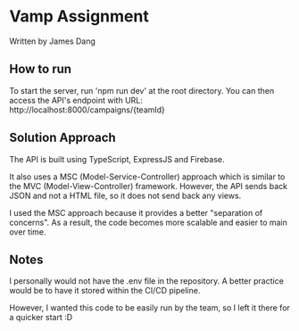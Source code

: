 # Vamp Assignment

Written by James Dang

## How to run

To start the server, run 'npm run dev' at the root directory. You can then access the API's endpoint with URL: http://localhost:8000/campaigns/{teamId}

## Solution Approach

The API is built using TypeScript, ExpressJS and Firebase. 

It also uses a MSC (Model-Service-Controller) approach which is similar to the MVC (Model-View-Controller) framework. However, the API sends back JSON and not a HTML file, so it does not send back any views.

I used the MSC approach because it provides a better "separation of concerns". As a result, the code becomes more scalable and easier to main over time.


## Notes

I personally would not have the .env file in the repository. A better practice would be to have it stored within the CI/CD pipeline.

However, I wanted this code to be easily run by the team, so I left it there for a quicker start :D

